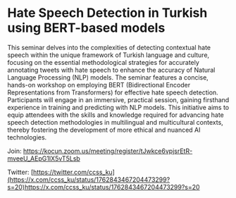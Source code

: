 # Hate Speech Detection in Turkish using BERT-based models 

This seminar delves into the complexities of detecting contextual hate speech within the unique framework of Turkish language and culture, focusing on the essential methodological strategies for accurately annotating tweets with hate speech to enhance the accuracy of Natural Language Processing (NLP) models. The seminar features a concise, hands-on workshop on employing BERT (Bidirectional Encoder Representations from Transformers) for effective hate speech detection. Participants will engage in an immersive, practical session, gaining firsthand experience in training and predicting with NLP models. This initiative aims to equip attendees with the skills and knowledge required for advancing hate speech detection methodologies in multilingual and multicultural contexts, thereby fostering the development of more ethical and nuanced AI technologies.


Join: https://kocun.zoom.us/meeting/register/tJwkce6vpjsrEtR-mveeU_AEpG1IX5vT5Lsb


Twitter: [https://twitter.com/ccss_ku](https://x.com/ccss_ku/status/1762843467204473299?s=20)https://x.com/ccss_ku/status/1762843467204473299?s=20
